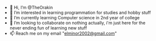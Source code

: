 - 👋 Hi, I’m @TheOrakin
- 👀 I’m interested in learning programmation for studies and hobby stuff
- 🌱 I’m currently learning Computer science in 2nd year of college
- 💞️ I’m looking to collaborate on nothing actually, i'm just here for the never ending fun of learning new stuff
- 📫 Reach me on my email "elminor2002@gmail.com"
